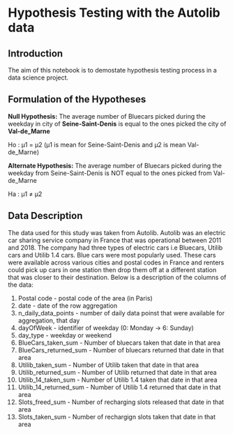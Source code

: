 # Hypothesis Testing with the Autolib data

## Introduction
The aim of this notebook is to demostate hypothesis testing process in a data science project.  

## Formulation of the Hypotheses
**Null Hypothesis:** The average number of Bluecars picked during the weekday in city of **Seine-Saint-Denis** is equal to the ones picked the city of **Val-de_Marne**

  Ho : μ1 = μ2 (μ1 is mean for Seine-Saint-Denis and μ2 is mean Val-de_Marne)

**Alternate Hypothesis:** The average number of Bluecars picked during the weekday from Seine-Saint-Denis is NOT equal to the ones picked from Val-de_Marne

  Ha : μ1 ≠ μ2

## Data Description
The data used for this study was taken from Autolib. Autolib was an electric car sharing service company in France that was operational between 2011 and 2018. The company had three types of electric cars i.e Bluecars, Utilib cars and Utilib 1.4 cars. Blue cars were most popularly used. These cars were available across various cities and postal codes in France and renters could pick up cars in one station then drop them off at a different station that was closer to their destination.
Below is a description of the columns of the data:
  1. Postal code -	postal code of the area (in Paris)
  2. date - date of the row aggregation
  3. n_daily_data_points	- number of daily data poinst that were available for aggregation, that day
  4. dayOfWeek -	identifier of weekday (0: Monday -> 6: Sunday)
  5. day_type -	weekday or weekend
  6. BlueCars_taken_sum -	Number of bluecars taken that date in that area
  7. BlueCars_returned_sum	- Number of bluecars returned that date in that area
  8. Utilib_taken_sum -	Number of Utilib taken that date in that area
  9. Utilib_returned_sum -	Number of Utilib returned that date in that area
  10. Utilib_14_taken_sum	- Number of Utilib 1.4 taken that date in that area
  11. Utilib_14_returned_sum	-  Number of Utilib 1.4 returned that date in that area
  12. Slots_freed_sum	- Number of recharging slots released that date in that area
  13. Slots_taken_sum	- Number of rechargign slots taken that date in that area
